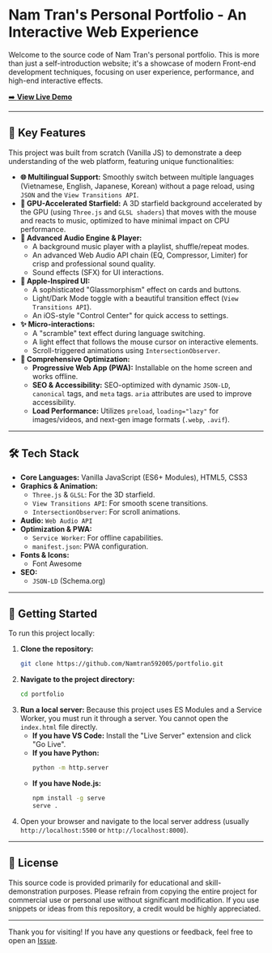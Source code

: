 # Nam Tran's Personal Portfolio - An Interactive Web Experience

Welcome to the source code of Nam Tran's personal portfolio. This is more than just a self-introduction website; it's a showcase of modern Front-end development techniques, focusing on user experience, performance, and high-end interactive effects.

[➡️ **View Live Demo**](https://tranvohoangnam.id.vn/portfolio/)

---

## 🚀 Key Features

This project was built from scratch (Vanilla JS) to demonstrate a deep understanding of the web platform, featuring unique functionalities:

*   **🌐 Multilingual Support:** Smoothly switch between multiple languages (Vietnamese, English, Japanese, Korean) without a page reload, using `JSON` and the `View Transitions API`.
*   **🌌 GPU-Accelerated Starfield:** A 3D starfield background accelerated by the GPU (using `Three.js` and `GLSL shaders`) that moves with the mouse and reacts to music, optimized to have minimal impact on CPU performance.
*   **🎵 Advanced Audio Engine & Player:**
    *   A background music player with a playlist, shuffle/repeat modes.
    *   An advanced Web Audio API chain (EQ, Compressor, Limiter) for crisp and professional sound quality.
    *   Sound effects (SFX) for UI interactions.
*   **🎨 Apple-Inspired UI:**
    *   A sophisticated "Glassmorphism" effect on cards and buttons.
    *   Light/Dark Mode toggle with a beautiful transition effect (`View Transitions API`).
    *   An iOS-style "Control Center" for quick access to settings.
*   **✨ Micro-interactions:**
    *   A "scramble" text effect during language switching.
    *   A light effect that follows the mouse cursor on interactive elements.
    *   Scroll-triggered animations using `IntersectionObserver`.
*   **📱 Comprehensive Optimization:**
    *   **Progressive Web App (PWA):** Installable on the home screen and works offline.
    *   **SEO & Accessibility:** SEO-optimized with dynamic `JSON-LD`, `canonical` tags, and `meta` tags. `aria` attributes are used to improve accessibility.
    *   **Load Performance:** Utilizes `preload`, `loading="lazy"` for images/videos, and next-gen image formats (`.webp`, `.avif`).

---

## 🛠️ Tech Stack

*   **Core Languages:** Vanilla JavaScript (ES6+ Modules), HTML5, CSS3
*   **Graphics & Animation:**
    *   `Three.js` & `GLSL`: For the 3D starfield.
    *   `View Transitions API`: For smooth scene transitions.
    *   `IntersectionObserver`: For scroll animations.
*   **Audio:** `Web Audio API`
*   **Optimization & PWA:**
    *   `Service Worker`: For offline capabilities.
    *   `manifest.json`: PWA configuration.
*   **Fonts & Icons:**
    *   Font Awesome
*   **SEO:**
    *   `JSON-LD` (Schema.org)

---

## 🚀 Getting Started

To run this project locally:

1.  **Clone the repository:**
    ```bash
    git clone https://github.com/Namtran592005/portfolio.git
    ```
2.  **Navigate to the project directory:**
    ```bash
    cd portfolio
    ```
3.  **Run a local server:**
    Because this project uses ES Modules and a Service Worker, you must run it through a server. You cannot open the `index.html` file directly.
    *   **If you have VS Code:** Install the "Live Server" extension and click "Go Live".
    *   **If you have Python:**
        ```bash
        python -m http.server
        ```
    *   **If you have Node.js:**
        ```bash
        npm install -g serve
        serve .
        ```
4.  Open your browser and navigate to the local server address (usually `http://localhost:5500` or `http://localhost:8000`).

---
## 📄 License

This source code is provided primarily for educational and skill-demonstration purposes. Please refrain from copying the entire project for commercial use or personal use without significant modification. If you use snippets or ideas from this repository, a credit would be highly appreciated.

---
Thank you for visiting! If you have any questions or feedback, feel free to open an [Issue](https://github.com/Namtran592005/portfolio/issues).